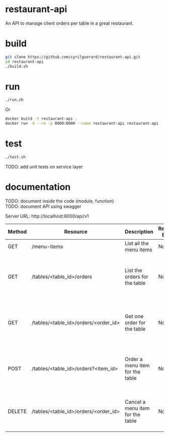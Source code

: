 # restaurant-api

An API to manage client orders per table in a great restaurant.

# build

```sh
git clone https://github.com/cyrilguerard/restaurant-api.git
cd restaurant-api
./build.sh
```

# run
```sh
./run.sh
```

Or

```sh
docker build -t restaurant-api .
docker run -d --rm -p 8000:8000 --name restaurant-api restaurant-api
```

# test
```sh
./test.sh
```

TODO: add unit tests on service layer<br/>

# documentation

TODO: document inside the code (module, function)<br/>
TODO: document API using swagger<br/>

Server URL: http://localhost:8000/api/v1

| Method | Resource                             | Description                      | Request Body | Response Body                                                                                                                                  | Errors                                                         |
|--------|--------------------------------------|----------------------------------|--------------|------------------------------------------------------------------------------------------------------------------------------------------------|----------------------------------------------------------------|
| GET    | /menu-items                          | List all the menu items          | None         | [   {      "id": u16,      "name": string    },   ... ]                                                                                        |                                                                |
| GET    | /tables/<table_id>/orders            | List the orders for the table    | None         | [   {     "id": u16,     "item": {       "id": u16,       "name": string     },     "ready_at": datetime(YYYY-MM-DDTHH:MM:SS.SSS)   },   ... ] | 404: Bad Request  {   "reason": string,    "message": string } |
| GET    | /tables/<table_id>/orders/<order_id> | Get one order for the table      | None         | {    "id": u16,   "item": {     "id": u16,     "name": string   },   "ready_at": datetime(YYYY-MM-DDTHH:MM:SS.SSS) }                           | 404: Bad Request  {   "reason": string,    "message": string } |
| POST   | /tables/<table_id>/orders?<item_id>  | Order a menu item for the table  | None         | {    "id": u16,   "item": {     "id": u16,     "name": string   },   "ready_at": datetime(YYYY-MM-DDTHH:MM:SS.SSS) }                           | 404: Bad Request  {   "reason": string,    "message": string } |
| DELETE | /tables/<table_id>/orders/<order_id> | Cancel a menu item for the table | None         | None                                                                                                                                           | 404: Bad Request  {   "reason": string,    "message": string } |
